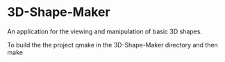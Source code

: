 # 3D-Shape-Maker
An application for the viewing and manipulation of basic 3D shapes.

To build the the project qmake in the 3D-Shape-Maker directory and then make

